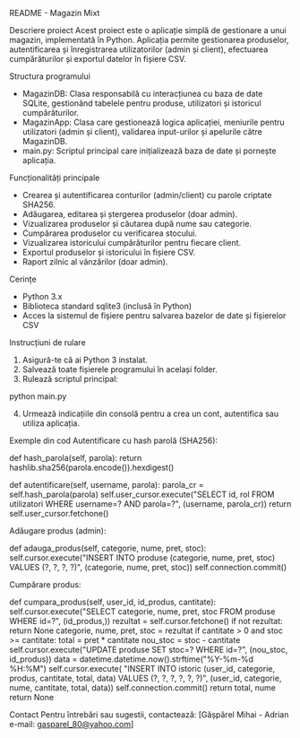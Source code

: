 
README - Magazin Mixt

Descriere proiect
Acest proiect este o aplicație simplă de gestionare a unui magazin, implementată în Python. Aplicația permite gestionarea produselor,
autentificarea și înregistrarea utilizatorilor (admin și client), efectuarea cumpărăturilor și exportul datelor în fișiere CSV.

Structura programului
- MagazinDB: Clasa responsabilă cu interacțiunea cu baza de date SQLite, gestionând tabelele pentru produse, utilizatori și istoricul cumpărăturilor.
- MagazinApp: Clasa care gestionează logica aplicației, meniurile pentru utilizatori (admin și client), validarea input-urilor și apelurile către MagazinDB.
- main.py: Scriptul principal care inițializează baza de date și pornește aplicația.

Funcționalități principale
- Crearea și autentificarea conturilor (admin/client) cu parole criptate SHA256.
- Adăugarea, editarea și ștergerea produselor (doar admin).
- Vizualizarea produselor și căutarea după nume sau categorie.
- Cumpărarea produselor cu verificarea stocului.
- Vizualizarea istoricului cumpărăturilor pentru fiecare client.
- Exportul produselor și istoricului în fișiere CSV.
- Raport zilnic al vânzărilor (doar admin).

Cerințe
- Python 3.x
- Biblioteca standard sqlite3 (inclusă în Python)
- Acces la sistemul de fișiere pentru salvarea bazelor de date și fișierelor CSV

Instrucțiuni de rulare
1. Asigură-te că ai Python 3 instalat.
2. Salvează toate fișierele programului în același folder.
3. Rulează scriptul principal:

python main.py

4. Urmează indicațiile din consolă pentru a crea un cont, autentifica sau utiliza aplicația.

Exemple din cod
Autentificare cu hash parolă (SHA256):

def hash_parola(self, parola):
    return hashlib.sha256(parola.encode()).hexdigest()

def autentificare(self, username, parola):
    parola_cr = self.hash_parola(parola)
    self.user_cursor.execute("SELECT id, rol FROM utilizatori WHERE username=? AND parola=?", (username, parola_cr))
    return self.user_cursor.fetchone()

Adăugare produs (admin):

def adauga_produs(self, categorie, nume, pret, stoc):
    self.cursor.execute("INSERT INTO produse (categorie, nume, pret, stoc) VALUES (?, ?, ?, ?)", (categorie, nume, pret, stoc))
    self.connection.commit()

Cumpărare produs:

def cumpara_produs(self, user_id, id_produs, cantitate):
    self.cursor.execute("SELECT categorie, nume, pret, stoc FROM produse WHERE id=?", (id_produs,))
    rezultat = self.cursor.fetchone()
    if not rezultat:
        return None
    categorie, nume, pret, stoc = rezultat
    if cantitate > 0 and stoc >= cantitate:
        total = pret * cantitate
        nou_stoc = stoc - cantitate
        self.cursor.execute("UPDATE produse SET stoc=? WHERE id=?", (nou_stoc, id_produs))
        data = datetime.datetime.now().strftime("%Y-%m-%d %H:%M")
        self.cursor.execute(
            "INSERT INTO istoric (user_id, categorie, produs, cantitate, total, data) VALUES (?, ?, ?, ?, ?, ?)",
            (user_id, categorie, nume, cantitate, total, data))
        self.connection.commit()
        return total, nume
    return None

Contact
Pentru întrebări sau sugestii, contactează: [Gășpărel Mihai - Adrian e-mail: gasparel_80@yahoo.com]
